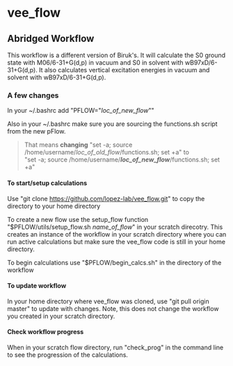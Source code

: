 # vee_flow
## Abridged Workflow 
This workflow is a different version of Biruk's. It will calculate the S0 ground state with M06/6-31+G(d,p) in vacuum and S0 in solvent with wB97xD/6-31+G(d,p). It also calculates vertical excitation energies in vacuum and solvent with wB97xD/6-31+G(d,p). 

### A few changes 
In your ~/.bashrc add "PFLOW="_loc_of_new_flow_""

Also in your ~/.bashrc make sure you are sourcing the functions.sh script from the new pFlow. 
>That means **changing** "set -a; source /home/username/_loc_of_old_flow_/functions.sh; set +a" to  
>"set -a; source /home/username/**_loc_of_new_flow_**/functions.sh; set +a"

#### To start/setup calculations 
Use "git clone https://github.com/lopez-lab/vee_flow.git" to copy the directory to your home directory 

To create a new flow use the setup_flow function "$PFLOW/utils/setup_flow.sh _name_of_flow_" in your scratch direcotry. This creates an instance of the workflow in your scratch directory where you can run active calculations but make sure the vee_flow code is still in your home directory. 

To begin calculations use "$PFLOW/begin_calcs.sh" in the directory of the workflow 

#### To update workflow 
In your home directory where vee_flow was cloned, use "git pull origin master" to update with changes. Note, this does not change the workflow you created in your scratch directory. 

#### Check workflow progress
When in your scratch flow directory, run "check_prog" in the command line to see the progression of the calculations. 
